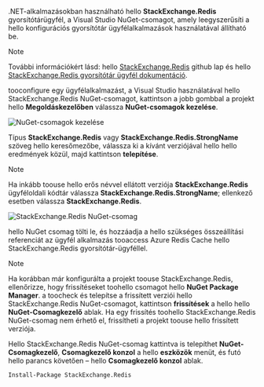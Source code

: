 .NET-alkalmazásokban használható hello **StackExchange.Redis** gyorsítótárügyfél, a Visual Studio NuGet-csomagot, amely leegyszerűsíti a hello konfigurációs gyorsítótár ügyfélalkalmazások használatával állítható be. 

> [!NOTE]
> További információkért lásd: hello [StackExchange.Redis](http://github.com/StackExchange/StackExchange.Redis) github lap és hello [StackExchange.Redis gyorsítótár ügyfél dokumentáció](http://github.com/StackExchange/StackExchange.Redis#documentation).
> 
> 

tooconfigure egy ügyfélalkalmazást, a Visual Studio használatával hello StackExchange.Redis NuGet-csomagot, kattintson a jobb gombbal a projekt hello **Megoldáskezelőben** válassza **NuGet-csomagok kezelése**. 

![NuGet-csomagok kezelése](media/redis-cache-configure-stackexchange-redis-nuget/redis-cache-manage-nuget-menu.png)

Típus **StackExchange.Redis** vagy **StackExchange.Redis.StrongName** szöveg hello keresőmezőbe, válassza ki a kívánt verziójával hello hello eredmények közül, majd kattintson **telepítése**.

> [!NOTE]
> Ha inkább toouse hello erős névvel ellátott verziója **StackExchange.Redis** ügyféloldali kódtár válassza **StackExchange.Redis.StrongName**; ellenkező esetben válassza **StackExchange.Redis**.
> 
> 

![StackExchange.Redis NuGet-csomag](media/redis-cache-configure-stackexchange-redis-nuget/redis-cache-stackexchange-redis.png)

hello NuGet csomag tölti le, és hozzáadja a hello szükséges összeállítási referenciát az ügyfél alkalmazás tooaccess Azure Redis Cache hello StackExchange.Redis gyorsítótár-ügyféllel.

> [!NOTE]
> Ha korábban már konfigurálta a projekt toouse StackExchange.Redis, ellenőrizze, hogy frissítéseket toohello csomagot hello **NuGet Package Manager**. a toocheck és telepítse a frissített verziói hello StackExchange.Redis NuGet-csomagot, kattintson **frissítések** a hello hello **NuGet-Csomagkezelő** ablak. Ha egy frissítés toohello StackExchange.Redis NuGet-csomag nem érhető el, frissítheti a projekt toouse hello frissített verziója.
> 
> 

Hello StackExchange.Redis NuGet-csomag kattintva is telepíthet **NuGet-Csomagkezelő**, **Csomagkezelő konzol** a hello **eszközök** menüt, és futó hello parancs követően – hello **Csomagkezelő konzol** ablak.
    
```
Install-Package StackExchange.Redis
```
